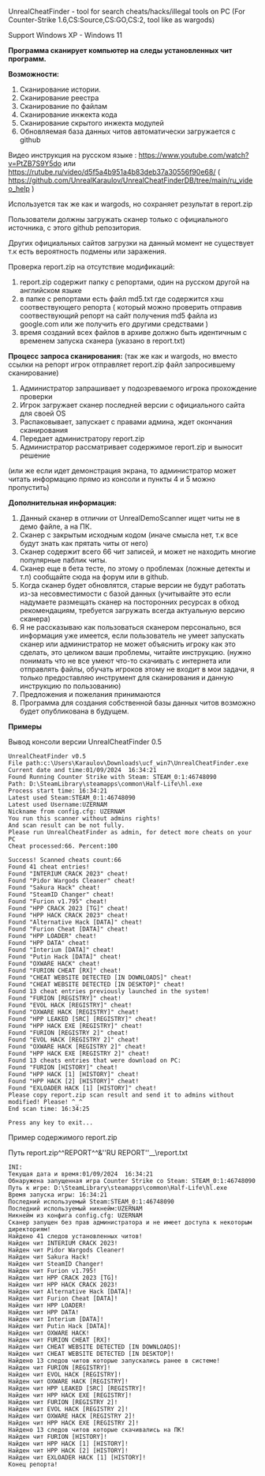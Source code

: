 UnrealCheatFinder - tool for search cheats/hacks/illegal tools on PC 
(For Counter-Strike 1.6,CS:Source,CS:GO,CS:2, tool like as wargods)

Support Windows XP - Windows 11

**Программа сканирует компьютер на следы установленных чит программ.**

**Возможности:**
1. Сканирование истории.
2. Сканирование реестра
3. Сканирование по файлам
4. Сканирование инжекта кода
5. Сканирование скрытого инжекта модулей
6. Обновляемая база данных читов автоматически загружается с github

Видео инструкция на русском языке : https://www.youtube.com/watch?v=PtZB7S9Y5do или https://rutube.ru/video/d5f5a4b951a4b83deb37a30556f90e68/
( https://github.com/UnrealKaraulov/UnrealCheatFinderDB/tree/main/ru_video_help )

Используется так же как и wargods, но сохраняет результат в report.zip

Пользователи должны загружать сканер только с официального источника, с этого github репозитория.

Других официальных сайтов загрузки на данный момент не существует т.к есть вероятность подмены или заражения.

Проверка report.zip на отсутствие модификаций:
1. report.zip содержит папку с репортами, один на русском другой на английском языке
2. в папке с репортами есть файл md5.txt где содержится хэш соотвествующего репорта
( который можно проверить отправив соотвествующий репорт на сайт получения md5 файла из google.com или же получить его другими средствами )
3. время созданий всех файлов в архиве должно быть идентичным с временем запуска сканера (указано в report.txt)



**Процесс запроса сканирования:**
(так же как и wargods, но вместо ссылки на репорт игрок отправляет report.zip файл запросившему сканирование)
1. Администратор запрашивает у подозреваемого игрока прохождение проверки
2. Игрок загружает сканер последней версии с официального сайта для своей OS
3. Распаковывает, запускает с правами админа, ждет окончания сканирования
4. Передает администратору report.zip
5. Администратор рассматривает содержимое report.zip и выносит решение
   
(или же если идет демонстрация экрана, то администратор может читать информацию прямо из консоли и пункты 4 и 5 можно пропустить)



**Дополнительная информация:**
1. Данный сканер в отличии от UnrealDemoScanner ищет читы не в демо файле, а на ПК.
2. Сканер с закрытым исходным кодом
(иначе смысла нет, т.к все будут знать как прятать читы от него)
4. Сканер содержит всего 66 чит записей, и может не находить многие популярные паблик читы.
5. Сканер еще в бета тесте, по этому о проблемах (ложные детекты и т.п) сообщайте сюда на форум или в github.
6. Когда сканер будет обновлятся, старые версии не будут работать из-за несовместимости с базой данных
(учитывайте это если надумаете размещать сканер на посторонних ресурсах в обход рекомендациям, требуется загружать всегда актуальную версию сканера)
7. Я не рассказываю как пользоваться сканером персонально, вся информация уже имеется, если пользователь не умеет запускать сканер или администратор не может объяснить игроку как это сделать, это целиком ваши проблемы, читайте инструкцию.
(нужно понимать что не все умеют что-то скачивать с интернета или отправлять файлы, обучать игроков этому не входит в мои задачи, я только предоставляю инструмент для сканирования и данную инструкцию по пользованию)
8. Предложения и пожелания принимаются
9. Программа для создания собственной базы данных читов возможно будет опубликована в будущем.

**Примеры**

Вывод консоли версии UnrealCheatFinder 0.5

```
UnrealCheatFinder v0.5
File path:c:\Users\Karaulov\Downloads\ucf_win7\UnrealCheatFinder.exe
Current date and time:01/09/2024  16:34:21
Found Running Counter Strike with Steam: STEAM_0:1:46748090
Path: D:\SteamLibrary\steamapps\common\Half-Life\hl.exe
Process start time: 16:34:21
Latest used Steam:STEAM_0:1:46748090
Latest used Username:UZERNAM
Nickname from config.cfg: UZERNAM
You run this scanner without admins rights!
And scan result can be not fully.
Please run UnrealCheatFinder as admin, for detect more cheats on your PC
Cheat processed:66. Percent:100

Success! Scanned cheats count:66
Found 41 cheat entries!
Found "INTERIUM CRACK 2023" cheat!
Found "Pidor Wargods Cleaner" cheat!
Found "Sakura Hack" cheat!
Found "SteamID Changer" cheat!
Found "Furion v1.795" cheat!
Found "HPP CRACK 2023 [TG]" cheat!
Found "HPP HACK CRACK 2023" cheat!
Found "Alternative Hack [DATA]" cheat!
Found "Furion Cheat [DATA]" cheat!
Found "HPP LOADER" cheat!
Found "HPP DATA" cheat!
Found "Interium [DATA]" cheat!
Found "Putin Hack [DATA]" cheat!
Found "OXWARE HACK" cheat!
Found "FURION CHEAT [RX]" cheat!
Found "CHEAT WEBSITE DETECTED [IN DOWNLOADS]" cheat!
Found "CHEAT WEBSITE DETECTED [IN DESKTOP]" cheat!
Found 13 cheat entries previously launched in the system!
Found "FURION [REGISTRY]" cheat!
Found "EVOL HACK [REGISTRY]" cheat!
Found "OXWARE HACK [REGISTRY]" cheat!
Found "HPP LEAKED [SRC] [REGISTRY]" cheat!
Found "HPP HACK EXE [REGISTRY]" cheat!
Found "FURION [REGISTRY 2]" cheat!
Found "EVOL HACK [REGISTRY 2]" cheat!
Found "OXWARE HACK [REGISTRY 2]" cheat!
Found "HPP HACK EXE [REGISTRY 2]" cheat!
Found 13 cheats entries that were download on PC:
Found "FURION [HISTORY]" cheat!
Found "HPP HACK [1] [HISTORY]" cheat!
Found "HPP HACK [2] [HISTORY]" cheat!
Found "EXLOADER HACK [1] [HISTORY]" cheat!
Please copy report.zip scan result and send it to admins without modified! Please! ^_^
End scan time: 16:34:25

Press any key to exit...
```

Пример содержимого report.zip

Путь report.zip\^^REPORT^^\&''RU REPORT''__\report.txt
```
INI:
Текущая дата и время:01/09/2024  16:34:21
Обнаружена запущенная игра Counter Strike со Steam: STEAM_0:1:46748090
Путь к игре: D:\SteamLibrary\steamapps\common\Half-Life\hl.exe
Время запуска игры: 16:34:21
Последний используемый Steam:STEAM_0:1:46748090
Последний используемый никнейм:UZERNAM
Никнейм из конфига config.cfg: UZERNAM
Сканер запущен без прав администратора и не имеет доступа к некоторым директориям!
Найдено 41 следов установленных читов!
Найден чит INTERIUM CRACK 2023!
Найден чит Pidor Wargods Cleaner!
Найден чит Sakura Hack!
Найден чит SteamID Changer!
Найден чит Furion v1.795!
Найден чит HPP CRACK 2023 [TG]!
Найден чит HPP HACK CRACK 2023!
Найден чит Alternative Hack [DATA]!
Найден чит Furion Cheat [DATA]!
Найден чит HPP LOADER!
Найден чит HPP DATA!
Найден чит Interium [DATA]!
Найден чит Putin Hack [DATA]!
Найден чит OXWARE HACK!
Найден чит FURION CHEAT [RX]!
Найден чит CHEAT WEBSITE DETECTED [IN DOWNLOADS]!
Найден чит CHEAT WEBSITE DETECTED [IN DESKTOP]!
Найдено 13 следов читов которые запускались ранее в системе!
Найден чит FURION [REGISTRY]!
Найден чит EVOL HACK [REGISTRY]!
Найден чит OXWARE HACK [REGISTRY]!
Найден чит HPP LEAKED [SRC] [REGISTRY]!
Найден чит HPP HACK EXE [REGISTRY]!
Найден чит FURION [REGISTRY 2]!
Найден чит EVOL HACK [REGISTRY 2]!
Найден чит OXWARE HACK [REGISTRY 2]!
Найден чит HPP HACK EXE [REGISTRY 2]!
Найдено 13 следов читов которые скачивались на ПК!
Найден чит FURION [HISTORY]!
Найден чит HPP HACK [1] [HISTORY]!
Найден чит HPP HACK [2] [HISTORY]!
Найден чит EXLOADER HACK [1] [HISTORY]!
Конец репорта!
```
